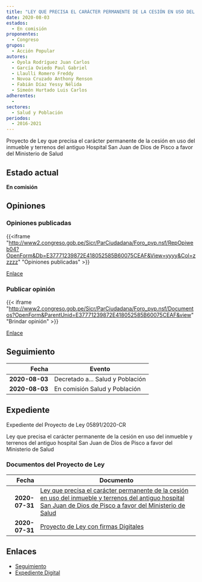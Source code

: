 ```yaml
---
title: "LEY QUE PRECISA EL CARÁCTER PERMANENTE DE LA CESIÓN EN USO DEL INMUEBLE Y TERRENOS DEL ANTIGUO HOSPITAL SAN JUAN DE DIOS DE PISCO A FAVOR DEL MINISTERIO DE SALUD"
date: 2020-08-03
estados: 
  - En comisión
proponentes: 
  - Congreso
grupos: 
  - Acción Popular
autores: 
  - Oyola Rodríguez Juan Carlos
  - García Oviedo Paul Gabriel
  - Llaulli Romero Freddy
  - Novoa Cruzado Anthony Renson
  - Fabián Díaz Yessy Nélida
  - Simeón Hurtado Luis Carlos
adherentes: 
  - 
sectores: 
  - Salud y Población
periodos: 
  - 2016-2021
---
```


Proyecto de Ley que precisa el carácter permanente de la cesión en uso del inmueble y terrenos del antiguo Hospital San Juan de Dios de Pisco a favor del Ministerio de Salud


## Estado actual

**En comisión**

## Opiniones

### Opiniones publicadas

{{<iframe "http://www2.congreso.gob.pe/Sicr/ParCiudadana/Foro_pvp.nsf/RepOpiweb04?OpenForm&Db=E37771239872E418052585B60075CEAF&View=yyyy&Col=zzzzz" "Opiniones publicadas" >}}

[Enlace](http://www2.congreso.gob.pe/Sicr/ParCiudadana/Foro_pvp.nsf/RepOpiweb04?OpenForm&Db=E37771239872E418052585B60075CEAF&View=yyyy&Col=zzzzz)
### Publicar opinión

{{< iframe "http://www2.congreso.gob.pe/Sicr/ParCiudadana/Foro_pvp.nsf/Documentos?OpenForm&ParentUnid=E37771239872E418052585B60075CEAF&view" "Brindar opinión" >}}

[Enlace](http://www2.congreso.gob.pe/Sicr/ParCiudadana/Foro_pvp.nsf/Documentos?OpenForm&ParentUnid=E37771239872E418052585B60075CEAF&view)

## Seguimiento

| Fecha | Evento |
|------:|--------|
| **2020-08-03** | Decretado a... Salud y Población|
| **2020-08-03** | En comisión Salud y Población|


## Expediente

Expediente del Proyecto de Ley 05891/2020-CR

Ley que precisa el carácter permanente de la cesión en uso del inmueble y terrenos del antiguo hospital San Juan de Dios de Pisco a favor del Ministerio de Salud


### Documentos del Proyecto de Ley

| Fecha | Documento |
|------:|--------|
| **2020-07-31** | [Ley que precisa el carácter permanente de la cesión en uso del inmueble y terrenos del antiguo hospital San Juan de Dios de Pisco a favor del Ministerio de Salud](http://www.leyes.congreso.gob.pe/Documentos/2016_2021/Proyectos_de_Ley_y_de_Resoluciones_Legislativas/PL05891-20200731.pdf) |
| **2020-07-31** | [Proyecto de Ley con firmas Digitales](http://www.leyes.congreso.gob.pe/Documentos/2016_2021/Proyectos_de_Ley_y_de_Resoluciones_Legislativas/Proyectos_Firmas_digitales/PL05891.pdf) |

## Enlaces 

- [Seguimiento](http://www2.congreso.gob.pe/Sicr/TraDocEstProc/CLProLey2016.nsf/f7fff46988ca05b1052578e100829cc7/5e74220ff62e6426052585b6007829a0?OpenDocument)
- [Expediente Digital](http://www2.congreso.gob.pe/Sicr/TraDocEstProc/CLProLey2016.nsf/f7fff46988ca05b1052578e100829cc7/5e74220ff62e6426052585b6007829a0?OpenDocument&Click=05257FB7005EB655.eb71d0cf91d8294e05256cdf006b5706/$Body/0.1C6C)
